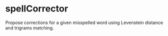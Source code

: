 # spellCorrector
Propose corrections for a given misspelled word using Levenstein distance and trigrams matching.
